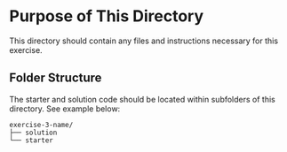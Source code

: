 # Purpose of This Directory

This directory should contain any files and instructions necessary for this exercise.

## Folder Structure

The starter and solution code should be located within subfolders of this directory. See example below:

```
exercise-3-name/
├── solution
└── starter
```
